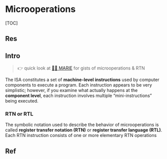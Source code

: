 # Microoperations

[TOC]



## Res


## Intro
> 👉 quick look at [👧🏽 MARIE](../../../Computer%20Microarchitectures%20(Computer%20Organization)/🧝🏻‍♀️%20von%20Neumann%20Based%20Microarchitecture/👧🏽%20MARIE.md) for gists of microoperations & RTN

The ISA constitutes a set of **machine-level instructions** used by computer components to execute a program. Each instruction appears to be very simplistic; however, if you examine what actually happens at the **component level**, each instruction involves multiple “mini-instructions” being executed.


### RTN or RTL
The symbolic notation used to describe the behavior of microoperations is called **register transfer notation (RTN)** or **register transfer language (RTL)**. Each RTN instruction consists of one or more elementary RTN operations



## Ref
[Micro Instruction Sequencing]: https://www.geeksforgeeks.org/micro-instruction-sequencing/

